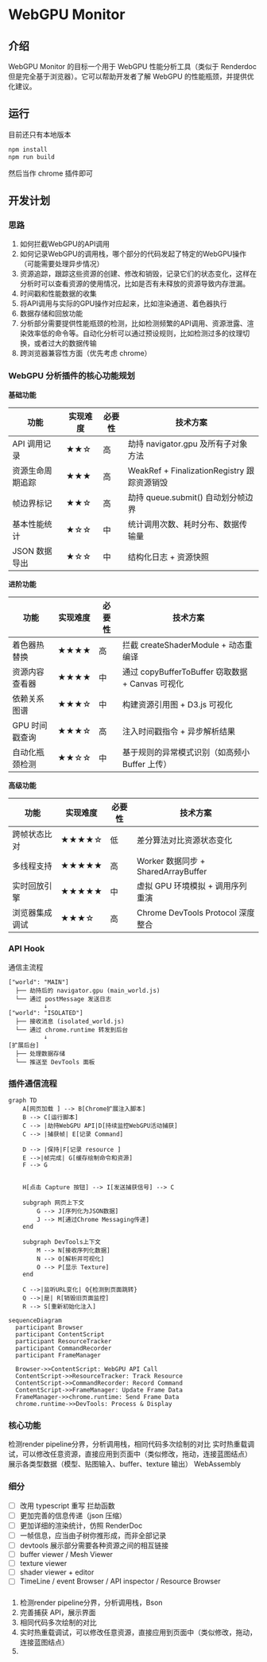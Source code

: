 # WebGPU Monitor

## 介绍

WebGPU Monitor 的目标一个用于 WebGPU 性能分析工具（类似于 Renderdoc 但是完全基于浏览器）。它可以帮助开发者了解 WebGPU 的性能瓶颈，并提供优化建议。

## 运行


目前还只有本地版本

```sh
npm install
npm run build
```

然后当作 chrome 插件即可

## 开发计划

### 思路

1. 如何拦截WebGPU的API调用
2. 如何记录WebGPU的调用栈，哪个部分的代码发起了特定的WebGPU操作（可能需要处理异步情况）
3. 资源追踪，跟踪这些资源的创建、修改和销毁，记录它们的状态变化，这样在分析时可以查看资源的使用情况，比如是否有未释放的资源导致内存泄漏。
4. 时间戳和性能数据的收集
5. 将API调用与实际的GPU操作对应起来，比如渲染通道、着色器执行
6. 数据存储和回放功能
7. 分析部分需要提供性能瓶颈的检测，比如检测频繁的API调用、资源泄露、渲染效率低的命令等。自动化分析可以通过预设规则，比如检测过多的纹理切换，或者过大的数据传输
8. 跨浏览器兼容性方面（优先考虑 chrome）


### WebGPU 分析插件的核心功能规划

**基础功能**

|功能|实现难度|必要性|技术方案|
|----|----|----|----|
|API 调用记录|★★☆|高|劫持 navigator.gpu 及所有子对象方法|
|资源生命周期追踪|★★★|高|WeakRef + FinalizationRegistry 跟踪资源销毁|
|帧边界标记|★★☆|高|劫持 queue.submit() 自动划分帧边界|
|基本性能统计|★☆☆|中|统计调用次数、耗时分布、数据传输量|
|JSON 数据导出|★☆☆|中|结构化日志 + 资源快照|

**进阶功能**

|功能|实现难度|必要性|技术方案|
|----|----|----|----|
|着色器热替换|★★★★|高|拦截 createShaderModule + 动态重编译|
|资源内容查看器|★★★★|中|通过 copyBufferToBuffer 窃取数据 + Canvas 可视化|
|依赖关系图谱|★★★☆|中|构建资源引用图 + D3.js 可视化|
|GPU 时间戳查询|★★★☆|高|注入时间戳指令 + 异步解析结果|
|自动化瓶颈检测|★★☆☆|中|基于规则的异常模式识别（如高频小 Buffer 上传）|

**高级功能**

|功能|实现难度|必要性|技术方案|
|----|----|----|----|
|跨帧状态比对|★★★★☆|低|差分算法对比资源状态变化|
|多线程支持|★★★★★|高|Worker 数据同步 + SharedArrayBuffer|
|实时回放引擎|★★★★★|中|虚拟 GPU 环境模拟 + 调用序列重演|
|浏览器集成调试|★★★☆|高|Chrome DevTools Protocol 深度整合|


### API Hook

通信主流程

```
["world": "MAIN"]
  ├── 劫持后的 navigator.gpu (main_world.js)
  └── 通过 postMessage 发送日志
          ↓
["world": "ISOLATED"] 
  ├── 接收消息 (isolated_world.js)
  └── 通过 chrome.runtime 转发到后台
          ↓
[扩展后台] 
  ├── 处理数据存储
  └── 推送至 DevTools 面板

```


### 插件通信流程

```mermaid
graph TD
    A[网页加载 ] --> B[Chrome扩展注入脚本]
    B --> C[运行脚本]
    C --> |劫持WebGPU API|D[持续监控WebGPU活动捕获]
    C --> |捕获帧| E[记录 Command]
    
    D --> |保持|F[记录 resource ]
    E -->|帧完成| G[缓存绘制命令和资源]
    F --> G

    
    H[点击 Capture 按钮] --> I[发送捕获信号] --> C
    
    subgraph 网页上下文
        G --> J[序列化为JSON数据]
        J --> M[通过Chrome Messaging传递]
    end
    
    subgraph DevTools上下文
        M --> N[接收序列化数据]
        N --> O[解析并可视化]
        O --> P[显示 Texture]
    end
    
    C -->|监听URL变化| Q{检测到页面跳转}
    Q -->|是| R[销毁旧页面监控]
    R --> S[重新初始化注入]
```

```mermaid
sequenceDiagram
  participant Browser
  participant ContentScript
  participant ResourceTracker
  participant CommandRecorder
  participant FrameManager
  
  Browser->>ContentScript: WebGPU API Call
  ContentScript->>ResourceTracker: Track Resource
  ContentScript->>CommandRecorder: Record Command
  ContentScript->>FrameManager: Update Frame Data
  FrameManager->>chrome.runtime: Send Frame Data
  chrome.runtime->>DevTools: Process & Display
```

### 核心功能

检测render pipeline分界，分析调用栈，相同代码多次绘制的对比
实时热重载调试，可以修改任意资源，直接应用到页面中（类似修改，拖动，连接蓝图结点）
展示各类型数据（模型、贴图输入、buffer、texture 输出）
WebAssembly

### 细分

-[ ] 改用 typescript 重写 拦劫函数
-[ ] 更加完善的信息传递（json 压缩）
-[ ] 更加详细的渲染统计，仿照 RenderDoc
-[ ] 一帧信息，应当由子树你推形成，而非全部记录
-[ ] devtools 展示部分需要各种资源之间的相互链接
-[ ] buffer viewer / Mesh Viewer
-[ ] texture viewer
-[ ] shader viewer + editor
-[ ] TimeLine / event Browser / API inspector / Resource Browser

###

1. 检测render pipeline分界，分析调用栈，Bson
2. 完善捕获 API，展示界面
3. 相同代码多次绘制的对比
4. 实时热重载调试，可以修改任意资源，直接应用到页面中（类似修改，拖动，连接蓝图结点）
5. 